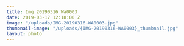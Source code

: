 ```yaml
---
title: Img 20190316 Wa0003
date: 2019-03-17 12:18:00 Z
image: "/uploads/IMG-20190316-WA0003.jpg"
thumbnail-image: "/uploads/{IMG-20190316-WA0003}_thumbnail.jpg"
layout: photo
---
```


